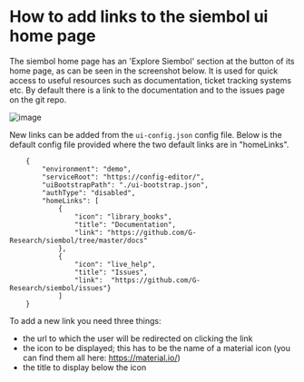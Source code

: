 # How to add links to the siembol ui home page
The siembol home page has an 'Explore Siembol' section at the button of its home page, as can be seen in the screenshot below. It is used for quick access to useful resources such as documentation, ticket tracking systems etc. By default there is a link to the documentation and to the issues page on the git repo.

![image](../screenshots/home_page.png)

New links can be added from the `ui-config.json` config file. 
Below is the default config file provided where the two default links are in "homeLinks". 

        {
            "environment": "demo",
            "serviceRoot": "https://config-editor/",
            "uiBootstrapPath": "./ui-bootstrap.json",
            "authType": "disabled",
            "homeLinks": [
                {
                    "icon": "library_books",
                    "title": "Documentation",
                    "link": "https://github.com/G-Research/siembol/tree/master/docs"
                },
                {   
                    "icon": "live_help",
                    "title": "Issues",
                    "link":  "https://github.com/G-Research/siembol/issues"}
                ]
        }



To add a new link you need three things:
- the url to which the user will be redirected on clicking the link
- the icon to be displayed; this has to be the name of a material icon (you can find them all here: https://material.io/)
- the title to display below the icon 
